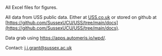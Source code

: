 All Excel files for figures. 

All data from USS public data. Either at [USS.co.uk](https://www.uss.co.uk) or stored on github at [https://github.com/SussexUCU/USS/tree/main/docs](https://github.com/SussexUCU/USS/tree/main/docs). 

Data grab using https://apps.automeris.io/wpd/. 

Contact: j.j.grant@sussex.ac.uk

